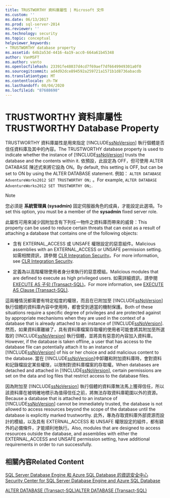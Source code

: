 ```yaml
---
title: TRUSTWORTHY 資料庫屬性 | Microsoft 文件
ms.custom: ''
ms.date: 06/13/2017
ms.prod: sql-server-2014
ms.reviewer: ''
ms.technology: security
ms.topic: conceptual
helpviewer_keywords:
- TRUSTWORTHY database property
ms.assetid: 64b2a53d-4416-4a19-acc0-664a61b45348
author: VanMSFT
ms.author: vanto
ms.openlocfilehash: 23391fe48037d4cd7f69aef7df6649949301a0f0
ms.sourcegitcommit: ad4d92dce894592a259721a1571b1d8736abacdb
ms.translationtype: MT
ms.contentlocale: zh-TW
ms.lasthandoff: 08/04/2020
ms.locfileid: "87688698"
---
```

# <a name="trustworthy-database-property"></a><span data-ttu-id="bce26-102">TRUSTWORTHY 資料庫屬性</span><span class="sxs-lookup"><span data-stu-id="bce26-102">TRUSTWORTHY Database Property</span></span>
  <span data-ttu-id="bce26-103">TRUSTWORTHY 資料庫屬性是用來指定 [!INCLUDE[ssNoVersion](../../includes/ssnoversion-md.md)] 執行個體是否信任資料庫及其中的內容。</span><span class="sxs-lookup"><span data-stu-id="bce26-103">The TRUSTWORTHY database property is used to indicate whether the instance of [!INCLUDE[ssNoVersion](../../includes/ssnoversion-md.md)] trusts the database and the contents within it.</span></span> <span data-ttu-id="bce26-104">依預設，此設定為 OFF，但可使用 ALTER DATABASE 陳述式來將它設為 ON。</span><span class="sxs-lookup"><span data-stu-id="bce26-104">By default, this setting is OFF, but can be set to ON by using the ALTER DATABASE statement.</span></span> <span data-ttu-id="bce26-105">例如： `ALTER DATABASE AdventureWorks2012 SET TRUSTWORTHY ON;` 。</span><span class="sxs-lookup"><span data-stu-id="bce26-105">For example, `ALTER DATABASE AdventureWorks2012 SET TRUSTWORTHY ON;`.</span></span>  
  
> [!NOTE]  
>  <span data-ttu-id="bce26-106">您必須是 **系統管理員 (sysadmin)** 固定伺服器角色的成員，才能設定此選項。</span><span class="sxs-lookup"><span data-stu-id="bce26-106">To set this option, you must be a member of the **sysadmin** fixed server role.</span></span>  
  
 <span data-ttu-id="bce26-107">此屬性可用來減少因附加含有下列任一物件之資料庫而帶來的威脅：</span><span class="sxs-lookup"><span data-stu-id="bce26-107">This property can be used to reduce certain threats that can exist as a result of attaching a database that contains one of the following objects:</span></span>  
  
-   <span data-ttu-id="bce26-108">含有 EXTERNAL_ACCESS 或 UNSAFE 權限設定的惡意組件。</span><span class="sxs-lookup"><span data-stu-id="bce26-108">Malicious assemblies with an EXTERNAL_ACCESS or UNSAFE permission setting.</span></span> <span data-ttu-id="bce26-109">如需相關資訊，請參閱 [CLR Integration Security](../clr-integration/security/clr-integration-security.md)。</span><span class="sxs-lookup"><span data-stu-id="bce26-109">For more information, see [CLR Integration Security](../clr-integration/security/clr-integration-security.md).</span></span>  
  
-   <span data-ttu-id="bce26-110">定義為以高階權限使用者身分來執行的惡意模組。</span><span class="sxs-lookup"><span data-stu-id="bce26-110">Malicious modules that are defined to execute as high privileged users.</span></span> <span data-ttu-id="bce26-111">如需詳細資訊，請參閱 [EXECUTE AS 子句 &#40;Transact-SQL&#41;](/sql/t-sql/statements/execute-as-clause-transact-sql)。</span><span class="sxs-lookup"><span data-stu-id="bce26-111">For more information, see [EXECUTE AS Clause &#40;Transact-SQL&#41;](/sql/t-sql/statements/execute-as-clause-transact-sql).</span></span>  
  
 <span data-ttu-id="bce26-112">這兩種情況都需要有特定程度的權限，而且在已附加至 [!INCLUDE[ssNoVersion](../../includes/ssnoversion-md.md)]執行個體的資料庫內容中使用時，都會受到適當的機制保護。</span><span class="sxs-lookup"><span data-stu-id="bce26-112">Both of these situations require a specific degree of privileges and are protected against by appropriate mechanisms when they are used in the context of a database that is already attached to an instance of [!INCLUDE[ssNoVersion](../../includes/ssnoversion-md.md)].</span></span> <span data-ttu-id="bce26-113">然而，如果資料庫離線了，具有資料庫檔案存取權的使用者可能會將其附加至所選取的 [!INCLUDE[ssNoVersion](../../includes/ssnoversion-md.md)] 執行個體，並將具有惡意的內容加入資料庫。</span><span class="sxs-lookup"><span data-stu-id="bce26-113">However, if the database is taken offline, a user that has access to the database file can potentially attach it to an instance of [!INCLUDE[ssNoVersion](../../includes/ssnoversion-md.md)] of his or her choice and add malicious content to the database.</span></span> <span data-ttu-id="bce26-114">當在 [!INCLUDE[ssNoVersion](../../includes/ssnoversion-md.md)]中卸離和附加資料庫時，會對資料和記錄檔設定某些權限，以限制對資料庫檔案的存取權。</span><span class="sxs-lookup"><span data-stu-id="bce26-114">When databases are detached and attached in [!INCLUDE[ssNoVersion](../../includes/ssnoversion-md.md)], certain permissions are set on the data and log files that restrict access to the database files.</span></span>  
  
 <span data-ttu-id="bce26-115">因為附加至 [!INCLUDE[ssNoVersion](../../includes/ssnoversion-md.md)] 執行個體的資料庫無法馬上獲得信任，所以該資料庫在被明確地標示為值得信任之前，將無法存取資料庫範圍以外的資源。</span><span class="sxs-lookup"><span data-stu-id="bce26-115">Because a database that is attached to an instance of [!INCLUDE[ssNoVersion](../../includes/ssnoversion-md.md)] cannot be immediately trusted, the database is not allowed to access resources beyond the scope of the database until the database is explicitly marked trustworthy.</span></span> <span data-ttu-id="bce26-116">此外，專為存取資料庫外部資源而設計的模組，以及具有 EXTERNAL_ACCESS 和 UNSAFE 權限設定的組件，都有額外的必備條件，才能順利地執行。</span><span class="sxs-lookup"><span data-stu-id="bce26-116">Also, modules that are designed to access resources outside the database, and assemblies with either the EXTERNAL_ACCESS and UNSAFE permission setting, have additional requirements in order to run successfully.</span></span>  
  
## <a name="related-content"></a><span data-ttu-id="bce26-117">相關內容</span><span class="sxs-lookup"><span data-stu-id="bce26-117">Related Content</span></span>  
 [<span data-ttu-id="bce26-118">SQL Server Database Engine 和 Azure SQL Database 的資訊安全中心</span><span class="sxs-lookup"><span data-stu-id="bce26-118">Security Center for SQL Server Database Engine and Azure SQL Database</span></span>](security-center-for-sql-server-database-engine-and-azure-sql-database.md)  
  
 [<span data-ttu-id="bce26-119">ALTER DATABASE &#40;Transact-SQL&#41;</span><span class="sxs-lookup"><span data-stu-id="bce26-119">ALTER DATABASE &#40;Transact-SQL&#41;</span></span>](/sql/t-sql/statements/alter-database-transact-sql)  
  
  

